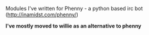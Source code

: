 Modules I've written for Phenny - a python based irc bot (http://inamidst.com/phenny/)

**I've mostly moved to willie as an alternative to phenny**
